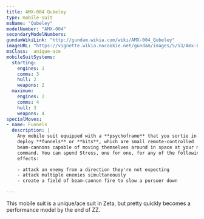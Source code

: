 ```yaml
---
title: AMX-004 Qubeley
type: mobile-suit
msName: "Qubeley"
modelNumber: "AMX-004"
secondaryModelNumbers:
gundamWikiLink: "http://gundam.wikia.com/wiki/AMX-004_Qubeley"
imageURL: "https://vignette.wikia.nocookie.net/gundam/images/5/53/Amx-004.jpg"
msClass:  unique-ace
mobileSuitSystems:
  starting:
    engines: 1
    comms: 3
    hull: 2
    weapons: 2
  maximum:
    engines: 2
    comms: 4
    hull: 3
    weapons: 4
specialMoves:
- name: Funnels
  description: |
    Any mobile suit equipped with a **psychoframe** that you sortie in can
    deploy **funnels** or **bits**, which are small remote-controlled
    beam-cannons capable of moving themselves around in space at your mental
    command. You can spend Stress, one for one, for any of the following
    effects:

    - attack an enemy from a direction they're not expecting
    - attack multiple enemies simultaneously
    - create a field of beam-cannon fire to slow a pursuer down

---
```


This mobile suit is a unique/ace suit in Zeta, but pretty quickly becomes a performance model by the end of ZZ.
